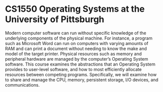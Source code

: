 # CS1550 Operating Systems at the University of Pittsburgh
Modern computer software can run without specific knowledge of the underlying components of the physical machine. For instance, a program such as Microsoft Word can run on computers with varying amounts of RAM and can print a document without needing to know the make and model of the target printer. Physical resources such as memory and peripheral hardware are managed by the computer’s Operating System software. This course examines the abstractions that an Operating System provides to user-level software, and how to most efficiently allocate resources between competing programs. Specifically, we will examine how to share and manage the CPU, memory, persistent storage, I/O devices, and communications.
